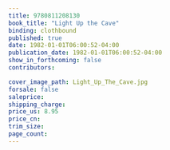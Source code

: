 ```yaml
---
title: 9780811208130
book_title: "Light Up the Cave"
binding: clothbound
published: true
date: 1982-01-01T06:00:52-04:00
publication_date: 1982-01-01T06:00:52-04:00
show_in_forthcoming: false
contributors:

cover_image_path: Light_Up_The_Cave.jpg
forsale: false
saleprice:
shipping_charge:
price_us: 8.95
price_cn:
trim_size:
page_count:
---
```


